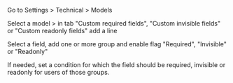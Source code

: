 Go to Settings \> Technical \> Models

Select a model \> in tab "Custom required fields", "Custom invisible
fields" or "Custom readonly fields" add a line

Select a field, add one or more group and enable flag "Required",
"Invisible" or "Readonly"

If needed, set a condition for which the field should be required,
invisible or readonly for users of those groups.

